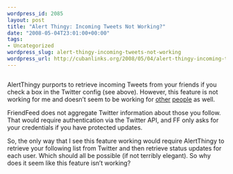 ```yaml
--- 
wordpress_id: 2085
layout: post
title: "Alert Thingy: Incoming Tweets Not Working?"
date: "2008-05-04T23:01:00+00:00"
tags: 
- Uncategorized
wordpress_slug: alert-thingy-incoming-tweets-not-working
wordpress_url: http://cubanlinks.org/2008/05/04/alert-thingy-incoming-tweets-not-working
---
```

<p><img src="http://cubanlinks.org/assets/2008/5/4/AT_screen.png" alt="" /></p>


<p>AlertThingy purports to retrieve incoming Tweets from your friends if you check a box in the Twitter config (see above).  However, this feature is not working for me and doesn&#8217;t seem to be working for <a href="http://twitter.com/galtroarc/statuses/797309095">other</a> <a href="http://twitter.com/ccarella/statuses/803422300">people</a> as well.</p>


<p>FriendFeed does not aggregate Twitter information about those you follow.  That would require authentication via the Twitter <span class="caps">API</span>, and FF only asks for your credentials if you have protected updates.</p>


<p>So, the only way that I see this feature working would require AlertThingy to retrieve your following list from Twitter and then retrieve status updates for each user.  Which should all be possible (if not terribly elegant).  So why does it seem like this feature isn&#8217;t working?</p>
